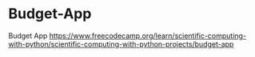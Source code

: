 # Budget-App
Budget App https://www.freecodecamp.org/learn/scientific-computing-with-python/scientific-computing-with-python-projects/budget-app
